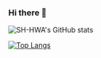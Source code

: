 ### Hi there 👋

![SH-HWA's GitHub stats](https://github-readme-stats.vercel.app/api?username=SH-HWA&show_icons=true&theme=default)

[![Top Langs](https://github-readme-stats.vercel.app/api/top-langs/?username=SH-HWA&layout=compact&theme=default&langs_count=8)](https://github.com/anuraghazra/github-readme-stats)

<!--
**SH-HWA/SH-HWA** is a ✨ _special_ ✨ repository because its `README.md` (this file) appears on your GitHub profile.

Here are some ideas to get you started:

- 🔭 I’m currently working on ...
- 🌱 I’m currently learning ...
- 👯 I’m looking to collaborate on ...
- 🤔 I’m looking for help with ...
- 💬 Ask me about ...
- 📫 How to reach me: ...
- 😄 Pronouns: ...
- ⚡ Fun fact: ...
-->
